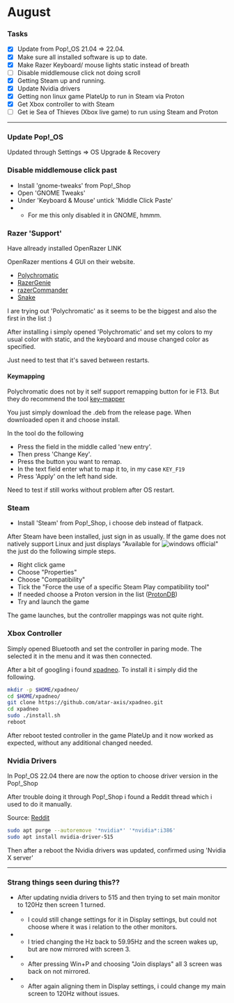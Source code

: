 # August

### Tasks
- [X] Update from Pop!_OS 21.04 => 22.04.
- [X] Make sure all installed software is up to date.
- [X] Make Razer Keyboard/ mouse lights static instead of breath
- [ ] Disable middlemouse click not doing scroll
- [X] Getting Steam up and running.
- [X] Update Nvidia drivers
- [X] Getting non linux game PlateUp to run in Steam via Proton
- [X] Get Xbox controller to with Steam
- [ ] Get ie Sea of Thieves (Xbox live game) to run using Steam and Proton

---

### Update Pop!_OS
Updated through Settings => OS Upgrade & Recovery 

### Disable middlemouse click past
* Install 'gnome-tweaks' from Pop!_Shop
* Open 'GNOME Tweaks'
* Under 'Keyboard & Mouse' untick 'Middle Click Paste'
* * For me this only disabled it in GNOME, hmmm.

### Razer 'Support'
Have allready installed OpenRazer LINK

OpenRazer mentions 4 GUI on their website.
* [Polychromatic](https://polychromatic.app/)
* [RazerGenie](https://github.com/z3ntu/RazerGenie)
* [razerCommander](https://gitlab.com/gabmus/razercommander)
* [Snake](http://bithatch.co.uk/snake.html)

I are trying out 'Polychromatic' as it seems to be the biggest and also the first in the list :)

After installing i simply opened 'Polychromatic' and set my colors to my usual color with static, and the keyboard and mouse changed color as specified.

Just need to test that it's saved between restarts.

#### Keymapping
Polychromatic does not by it self support remapping button for ie F13.
But they do recommend the tool [key-mapper](https://github.com/sezanzeb/input-remapper)

You just simply download the .deb from the release page.
When downloaded open it and choose install.

In the tool do the following
* Press the field in the middle called 'new entry'.
* Then press 'Change Key'.
* Press the button you want to remap.
* In the text field enter what to map it to, in my case `KEY_F19`
* Press 'Apply' on the left hand side.

Need to test if still works without problem after OS restart.

### Steam
* Install 'Steam' from Pop!_Shop, i choose deb instead of flatpack.

After Steam have been installed, just sign in as usually.
If the game does not natively support Linux and just displays "Available for ![windows official](https://cdn.emojidex.com/emoji/px32/windows_official.png?1618818637 "windows official")" the just do the following simple steps.

* Right click game
* Choose "Properties"
* Choose "Compatibility"
* Tick the "Force the use of a specific Steam Play compatibility tool"
* If needed choose a Proton version in the list ([ProtonDB](https://www.protondb.com/))
* Try and launch the game

The game launches, but the controller mappings was not quite right.

### Xbox Controller
Simply opened Bluetooth and set the controller in paring mode.
The selected it in the menu and it was then connected.

After a bit of googling i found [xpadneo](https://github.com/atar-axis/xpadneo).
To install it i simply did the following.
```bash
mkdir -p $HOME/xpadneo/
cd $HOME/xpadneo/
git clone https://github.com/atar-axis/xpadneo.git
cd xpadneo
sudo ./install.sh
reboot
```

After reboot tested controller in the game PlateUp and it now worked as expected, without any additional changed needed.


### Nvidia Drivers
In Pop!_OS 22.04 there are now the option to choose driver version in the Pop!_Shop

After trouble doing it through Pop!_Shop i found a Reddit thread which i used to do it manually.

Source: [Reddit](https://www.reddit.com/r/pop_os/comments/t0pqvp/nvidia_upgrade_help_drivers_now_downgradable/)
```bash
sudo apt purge --autoremove '*nvidia*' '*nvidia*:i386'
sudo apt install nvidia-driver-515
```

Then after a reboot the Nvidia drivers was updated, confirmed using 'Nvidia X server'

---

### Strang things seen during this??
* After updating nvidia drivers to 515 and then trying to set main monitor to 120Hz then screen 1 turned.
* * I could still change settings for it in Display settings, but could not choose where it was i relation to the other monitors.
* * I tried changing the Hz back to 59.95Hz and the screen wakes up, but are now mirrored with screen 3.
* * After pressing Win+P and choosing "Join displays" all 3 screen was back on not mirrored.
* * After again aligning them in Display settings, i could change my main screen to 120Hz without issues.